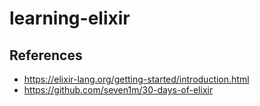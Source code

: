 # learning-elixir

## References

- https://elixir-lang.org/getting-started/introduction.html
- https://github.com/seven1m/30-days-of-elixir
